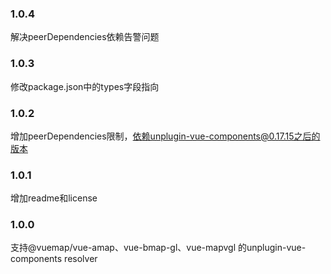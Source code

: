 ### 1.0.4
解决peerDependencies依赖告警问题

### 1.0.3
修改package.json中的types字段指向

### 1.0.2
增加peerDependencies限制，依赖unplugin-vue-components@0.17.15之后的版本

### 1.0.1
增加readme和license

### 1.0.0
支持@vuemap/vue-amap、vue-bmap-gl、vue-mapvgl 的unplugin-vue-components resolver

